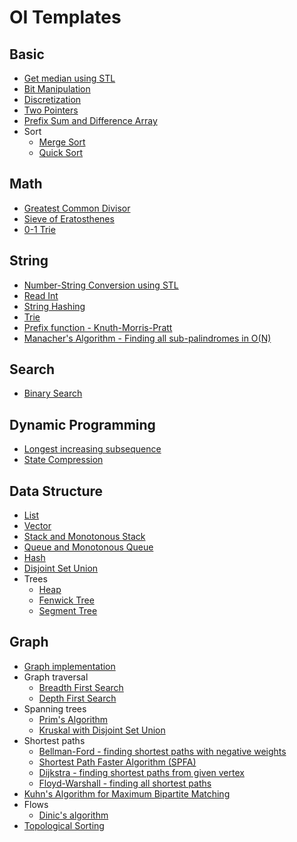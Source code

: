 # OI Templates

## Basic

- [Get median using STL](https://github.com/zml24/oi/blob/master/basic/median.cpp)
- [Bit Manipulation](https://github.com/zml24/oi/blob/master/basic/bit.cpp)
- [Discretization](https://github.com/zml24/oi/blob/master/basic/discrete.cpp)
- [Two Pointers](https://github.com/zml24/oi/blob/master/basic/2-pointers.cpp)
- [Prefix Sum and Difference Array](https://github.com/zml24/oi/blob/master/basic/prefix_sum.cpp)
- Sort
  - [Merge Sort](https://github.com/zml24/oi/blob/master/basic/merge_sort.cpp)
  - [Quick Sort](https://github.com/zml24/oi/blob/master/basic/quick_sort.cpp)

## Math

- [Greatest Common Divisor](https://github.com/zml24/oi/blob/master/math/gcd.cpp)
- [Sieve of Eratosthenes](https://github.com/zml24/oi/blob/master/math/sieve.cpp)
- [0-1 Trie](https://github.com/zml24/oi/blob/master/math/01-trie.cpp)

## String

- [Number-String Conversion using STL](https://github.com/zml24/oi/blob/master/string/conversion.cpp)
- [Read Int](https://github.com/zml24/oi/blob/master/string/read.cpp)
- [String Hashing](https://github.com/zml24/oi/blob/master/string/hash.cpp)
- [Trie](https://github.com/zml24/oi/blob/master/string/trie.cpp)
- [Prefix function - Knuth-Morris-Pratt](https://github.com/zml24/oi/blob/master/string/kmp.cpp)
- [Manacher's Algorithm - Finding all sub-palindromes in O(N)](https://github.com/zml24/oi/blob/master/string/manacher.cpp)

## Search

- [Binary Search](https://github.com/zml24/oi/blob/master/search/binary.cpp)

## Dynamic Programming

- [Longest increasing subsequence](https://github.com/zml24/oi/blob/master/dp/lis.cpp)
- [State Compression](https://github.com/zml24/oi/blob/master/dp/state.cpp)

## Data Structure

- [List](https://github.com/zml24/oi/blob/master/ds/list.cpp)
- [Vector](https://github.com/zml24/oi/blob/master/ds/vector.cpp)
- [Stack and Monotonous Stack](https://github.com/zml24/oi/blob/master/ds/stack.cpp)
- [Queue and Monotonous Queue](https://github.com/zml24/oi/blob/master/ds/queue.cpp)
- [Hash](https://github.com/zml24/oi/blob/master/ds/hash.cpp)
- [Disjoint Set Union](https://github.com/zml24/oi/blob/master/ds/disjoint.cpp)
- Trees
  - [Heap](https://github.com/zml24/oi/blob/master/ds/heap.cpp)
  - [Fenwick Tree](https://github.com/zml24/oi/blob/master/ds/fenwick_tree.cpp)
  - [Segment Tree](https://github.com/zml24/oi/blob/master/ds/segment_tree.cpp)

## Graph

- [Graph implementation](https://github.com/zml24/oi/blob/master/graph/save.cpp)
- Graph traversal
  - [Breadth First Search](https://github.com/zml24/oi/blob/master/graph/bfs.cpp)
  - [Depth First Search](https://github.com/zml24/oi/blob/master/graph/dfs.cpp)
- Spanning trees
  - [Prim's Algorithm](https://github.com/zml24/oi/blob/master/graph/prim.cpp)
  - [Kruskal with Disjoint Set Union](https://github.com/zml24/oi/blob/master/graph/kruskal.cpp)
- Shortest paths
  - [Bellman-Ford - finding shortest paths with negative weights](https://github.com/zml24/oi/blob/master/graph/bellman_ford.cpp)
  - [Shortest Path Faster Algorithm (SPFA)](https://github.com/zml24/oi/blob/master/graph/spfa.cpp)
  - [Dijkstra - finding shortest paths from given vertex](https://github.com/zml24/oi/blob/master/graph/dijkstra.cpp)
  - [Floyd-Warshall - finding all shortest paths](https://github.com/zml24/oi/blob/master/graph/floyd.cpp)
- [Kuhn's Algorithm for Maximum Bipartite Matching](https://github.com/zml24/oi/blob/master/graph/hungarian.cpp)
- Flows
  - [Dinic's algorithm](https://github.com/zml24/oi/blob/master/graph/dinic.cpp)
- [Topological Sorting](https://github.com/zml24/oi/blob/master/graph/topo.cpp)
